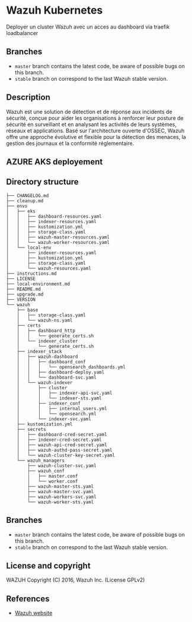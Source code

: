 # Wazuh Kubernetes
Deployer un cluster Wazuh avec un acces au dashboard via traefik loadbalancer


## Branches

* `master` branch contains the latest code, be aware of possible bugs on this branch.
* `stable` branch on correspond to the last Wazuh stable version.


## Description
Wazuh est une solution de détection et de réponse aux incidents de sécurité, conçue pour aider les organisations à renforcer leur posture de sécurité en surveillant et en analysant les activités de leurs systèmes, réseaux et applications. Basé sur l'architecture ouverte d'OSSEC, Wazuh offre une approche évolutive et flexible pour la détection des menaces, la gestion des journaux et la conformité réglementaire.

## AZURE AKS deployement



## Directory structure

    ├── CHANGELOG.md
    ├── cleanup.md
    ├── envs
    │   ├── eks
    │   │   ├── dashboard-resources.yaml
    │   │   ├── indexer-resources.yaml
    │   │   ├── kustomization.yml
    │   │   ├── storage-class.yaml
    │   │   ├── wazuh-master-resources.yaml
    │   │   └── wazuh-worker-resources.yaml
    │   └── local-env
    │       ├── indexer-resources.yaml
    │       ├── kustomization.yml
    │       ├── storage-class.yaml
    │       └── wazuh-resources.yaml
    ├── instructions.md
    ├── LICENSE
    ├── local-environment.md
    ├── README.md
    ├── upgrade.md
    ├── VERSION
    └── wazuh
        ├── base
        │   ├── storage-class.yaml
        │   └── wazuh-ns.yaml
        ├── certs
        │   ├── dashboard_http
        │   │   └── generate_certs.sh
        │   └── indexer_cluster
        │       └── generate_certs.sh
        ├── indexer_stack
        │   ├── wazuh-dashboard
        │   │   ├── dashboard_conf
        │   │   │   └── opensearch_dashboards.yml
        │   │   ├── dashboard-deploy.yaml
        │   │   └── dashboard-svc.yaml
        │   └── wazuh-indexer
        │       ├── cluster
        │       │   ├── indexer-api-svc.yaml
        │       │   └── indexer-sts.yaml
        │       ├── indexer_conf
        │       │   ├── internal_users.yml
        │       │   └── opensearch.yml
        │       └── indexer-svc.yaml
        ├── kustomization.yml
        ├── secrets
        │   ├── dashboard-cred-secret.yaml
        │   ├── indexer-cred-secret.yaml
        │   ├── wazuh-api-cred-secret.yaml
        │   ├── wazuh-authd-pass-secret.yaml
        │   └── wazuh-cluster-key-secret.yaml
        └── wazuh_managers
            ├── wazuh-cluster-svc.yaml
            ├── wazuh_conf
            │   ├── master.conf
            │   └── worker.conf
            ├── wazuh-master-sts.yaml
            ├── wazuh-master-svc.yaml
            ├── wazuh-workers-svc.yaml
            └── wazuh-worker-sts.yaml


## Branches

* `master` branch contains the latest code, be aware of possible bugs on this branch.
* `stable` branch on correspond to the last Wazuh stable version.


## License and copyright

WAZUH
Copyright (C) 2016, Wazuh Inc.  (License GPLv2)

## References

* [Wazuh website](http://wazuh.com)
